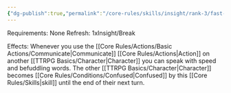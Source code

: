 ```yaml
---
{"dg-publish":true,"permalink":"/core-rules/skills/insight/rank-3/fast-talk/"}
---
```


Requirements: None
Refresh: 1xInsight/Break

Effects:
Whenever you use the [[Core Rules/Actions/Basic Actions/Communicate\|Communicate]] [[Core Rules/Actions\|Action]] on another [[TTRPG Basics/Character\|Character]] you can speak with speed and befuddling words. The other [[TTRPG Basics/Character\|Character]] becomes [[Core Rules/Conditions/Confused\|Confused]] by this [[Core Rules/Skills\|skill]] until the end of their next turn.